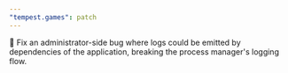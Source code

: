```yaml
---
"tempest.games": patch
---
```


🐛 Fix an administrator-side bug where logs could be emitted by dependencies of the application, breaking the process manager's logging flow.
